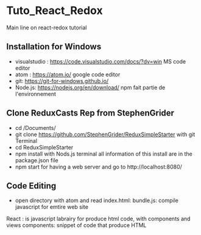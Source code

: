 # Tuto_React_Redox
Main line on react-redox tutorial

## Installation for Windows

- visualstudio : https://code.visualstudio.com/docs/?dv=win  MS code editor
- atom : https://atom.io/     google code editor
- git: https://git-for-windows.github.io/
- Node.js: https://nodejs.org/en/download/   npm fait partie de l'environnement

## Clone ReduxCasts Rep from StephenGrider

- cd /Documents/
- git clone https://github.com/StephenGrider/ReduxSimpleStarter    with git Terminal
- cd ReduxSimpleStarter
- npm install     with Nods.js terminal
  all information of this install are in the package.json file
- npm start   for having a web server
and go to http://localhost:8080/

## Code Editing

- open directory with atom and read index.html:
    bundle.js: compile javascript for emtire web site

React : is javascript labrairy for produce html code, with components and views
components: snippet of code that produce HTML

